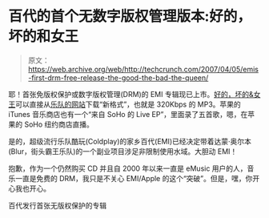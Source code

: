 # 百代的首个无数字版权管理版本:好的，坏的和女王

> 原文：<https://web.archive.org/web/http://techcrunch.com/2007/04/05/emis-first-drm-free-release-the-good-the-bad-the-queen/>

耶！首张免版权保护或数字版权管理(DRM)的 EMI 专辑现已上市。[好的，坏的&女王](https://web.archive.org/web/20151020084541/http://www.7digital.com/stores/listing.aspx?shop=531)可以直接从[乐队的网站](https://web.archive.org/web/20151020084541/http://www.7digital.com/stores/listing.aspx?shop=531)下载“新格式”，也就是 320Kbps 的 MP3。苹果的 iTunes 音乐商店也有一个“来自 SoHo 的 Live EP”，里面录了五首歌，嗯，在苹果的 SoHo 纽约商店直播。

是的，超级流行乐队酷玩(Coldplay)的家乡百代(EMI)已经决定带着达蒙·奥尔本(Blur，街头霸王乐队)的一个副业项目涉足非限制使用水域。大胆动 EMI！

抱歉，作为一个仍然购买 CD 并且自 2000 年以来一直是 eMusic 用户的人，音乐一直是免费的 DRM，我只是不关心 EMI/Apple 的这个“突破”。但是，嘿，你开心我也开心。

百代发行首张无版权保护的专辑
